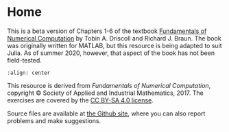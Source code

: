 # Home

This is a beta version of Chapters 1-6 of the textbook [Fundamentals of Numerical Computation](https://tobydriscoll.net/fnc) by Tobin A. Driscoll and Richard J. Braun. The book was originally written for MATLAB, but this resource is being adapted to suit Julia. As of summer 2020, however, that aspect of the book has not been field-tested.

```{image} coverart.jpg
:align: center
```

This resource is derived from *Fundamentals of Numerical Computation*, copyright © Society of Applied and Industrial Mathematics, 2017. The exercises are covered by the [CC BY-SA 4.0 license](https://creativecommons.org/licenses/by-sa/4.0/).

Source files are available at [the Github site](https://github.com/fncbook/fnc), where you can also report problems and make suggestions.
